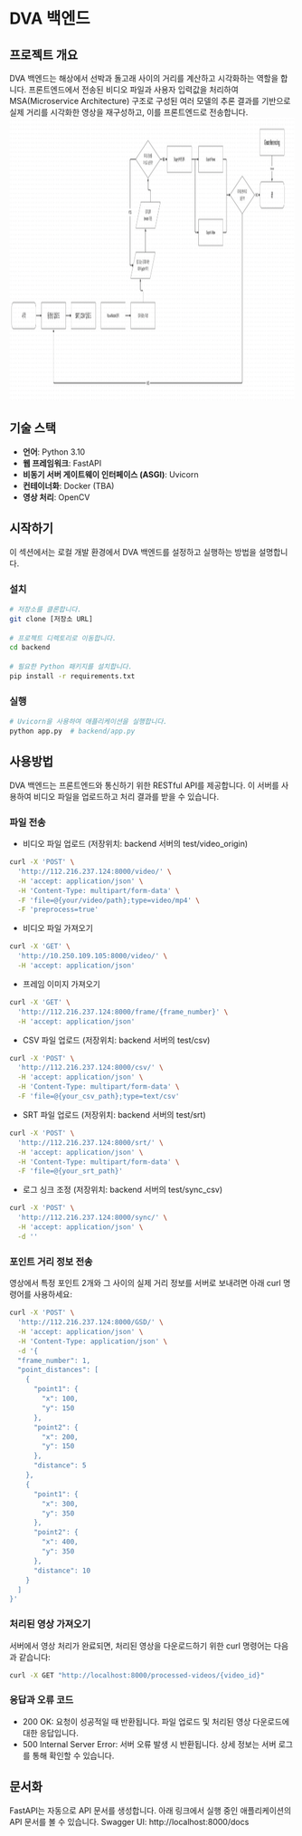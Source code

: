 # DVA 백엔드

## 프로젝트 개요
DVA 백엔드는 해상에서 선박과 돌고래 사이의 거리를 계산하고 시각화하는 역할을 합니다. 프론트엔드에서 전송된 비디오 파일과 사용자 입력값을 처리하여 MSA(Microservice Architecture) 구조로 구성된 여러 모델의 추론 결과를 기반으로 실제 거리를 시각화한 영상을 재구성하고, 이를 프론트엔드로 전송합니다.
<img src="./doc_img/overall.png" height="500">

## 기술 스택
- **언어**: Python 3.10
- **웹 프레임워크**: FastAPI
- **비동기 서버 게이트웨이 인터페이스 (ASGI)**: Uvicorn
- **컨테이너화**: Docker (TBA)
- **영상 처리**: OpenCV

## 시작하기
이 섹션에서는 로컬 개발 환경에서 DVA 백엔드를 설정하고 실행하는 방법을 설명합니다.

### 설치
```bash
# 저장소를 클론합니다.
git clone [저장소 URL]

# 프로젝트 디렉토리로 이동합니다.
cd backend

# 필요한 Python 패키지를 설치합니다.
pip install -r requirements.txt
```

### 실행
```bash
# Uvicorn을 사용하여 애플리케이션을 실행합니다.
python app.py  # backend/app.py
```

## 사용방법
DVA 백엔드는 프론트엔드와 통신하기 위한 RESTful API를 제공합니다. 이 서버를 사용하여 비디오 파일을 업로드하고 처리 결과를 받을 수 있습니다.

### 파일 전송
* 비디오 파일 업로드 (저장위치: backend 서버의 test/video_origin)
```bash
curl -X 'POST' \
  'http://112.216.237.124:8000/video/' \
  -H 'accept: application/json' \
  -H 'Content-Type: multipart/form-data' \
  -F 'file=@{your/video/path};type=video/mp4' \
  -F 'preprocess=true'
```

* 비디오 파일 가져오기
```bash
curl -X 'GET' \
  'http://10.250.109.105:8000/video/' \
  -H 'accept: application/json'
```

* 프레임 이미지 가져오기
```bash
curl -X 'GET' \
  'http://112.216.237.124:8000/frame/{frame_number}' \
  -H 'accept: application/json'
```

* CSV 파일 업로드 (저장위치: backend 서버의 test/csv)
```bash
curl -X 'POST' \
  'http://112.216.237.124:8000/csv/' \
  -H 'accept: application/json' \
  -H 'Content-Type: multipart/form-data' \
  -F 'file=@{your_csv_path};type=text/csv'
```

* SRT 파일 업로드 (저장위치: backend 서버의 test/srt)
```bash
curl -X 'POST' \
  'http://112.216.237.124:8000/srt/' \
  -H 'accept: application/json' \
  -H 'Content-Type: multipart/form-data' \
  -F 'file=@{your_srt_path}'
```

* 로그 싱크 조정 (저장위치: backend 서버의 test/sync_csv)
```bash
curl -X 'POST' \
  'http://112.216.237.124:8000/sync/' \
  -H 'accept: application/json' \
  -d ''
```

### 포인트 거리 정보 전송
영상에서 특정 포인트 2개와 그 사이의 실제 거리 정보를 서버로 보내려면 아래 curl 명령어를 사용하세요:
```bash
curl -X 'POST' \
  'http://112.216.237.124:8000/GSD/' \
  -H 'accept: application/json' \
  -H 'Content-Type: application/json' \
  -d '{
  "frame_number": 1,
  "point_distances": [
    {
      "point1": {
        "x": 100,
        "y": 150
      },
      "point2": {
        "x": 200,
        "y": 150
      },
      "distance": 5
    },
    {
      "point1": {
        "x": 300,
        "y": 350
      },
      "point2": {
        "x": 400,
        "y": 350
      },
      "distance": 10
    }
  ]
}'
```

### 처리된 영상 가져오기
서버에서 영상 처리가 완료되면, 처리된 영상을 다운로드하기 위한 curl 명령어는 다음과 같습니다:
```bash
curl -X GET "http://localhost:8000/processed-videos/{video_id}"

```

### 응답과 오류 코드
* 200 OK: 요청이 성공적일 때 반환됩니다. 파일 업로드 및 처리된 영상 다운로드에 대한 응답입니다.
* 500 Internal Server Error: 서버 오류 발생 시 반환됩니다. 상세 정보는 서버 로그를 통해 확인할 수 있습니다.

## 문서화
FastAPI는 자동으로 API 문서를 생성합니다. 아래 링크에서 실행 중인 애플리케이션의 API 문서를 볼 수 있습니다.
Swagger UI: http://localhost:8000/docs
